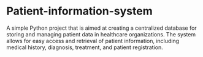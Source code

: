 # Patient-information-system
A simple Python project that is aimed at creating a centralized database for storing and managing patient data in healthcare organizations. The system allows for easy access and retrieval of patient information, including medical history, diagnosis, treatment, and patient registration.
